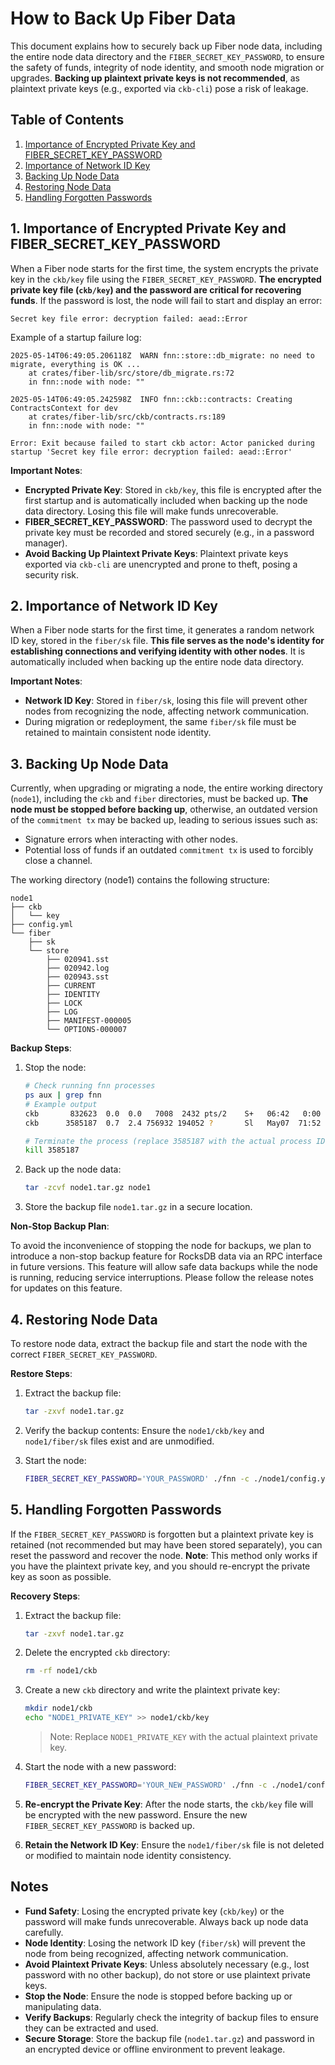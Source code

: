# How to Back Up Fiber Data

This document explains how to securely back up Fiber node data, including the entire node data directory and the `FIBER_SECRET_KEY_PASSWORD`, to ensure the safety of funds, integrity of node identity, and smooth node migration or upgrades. **Backing up plaintext private keys is not recommended**, as plaintext private keys (e.g., exported via `ckb-cli`) pose a risk of leakage.

## Table of Contents

1. [Importance of Encrypted Private Key and FIBER_SECRET_KEY_PASSWORD](#1-importance-of-encrypted-private-key-and-fiber_secret_key_password)
2. [Importance of Network ID Key](#2-importance-of-network-id-key)
3. [Backing Up Node Data](#3-backing-up-node-data)
4. [Restoring Node Data](#4-restoring-node-data)
5. [Handling Forgotten Passwords](#5-handling-forgotten-passwords)

## 1. Importance of Encrypted Private Key and FIBER_SECRET_KEY_PASSWORD

When a Fiber node starts for the first time, the system encrypts the private key in the `ckb/key` file using the `FIBER_SECRET_KEY_PASSWORD`. **The encrypted private key file (`ckb/key`) and the password are critical for recovering funds**. If the password is lost, the node will fail to start and display an error:

```
Secret key file error: decryption failed: aead::Error
```

Example of a startup failure log:

```
2025-05-14T06:49:05.206118Z  WARN fnn::store::db_migrate: no need to migrate, everything is OK ...
    at crates/fiber-lib/src/store/db_migrate.rs:72
    in fnn::node with node: ""

2025-05-14T06:49:05.242598Z  INFO fnn::ckb::contracts: Creating ContractsContext for dev
    at crates/fiber-lib/src/ckb/contracts.rs:189
    in fnn::node with node: ""

Error: Exit because failed to start ckb actor: Actor panicked during startup 'Secret key file error: decryption failed: aead::Error'
```

**Important Notes**:

- **Encrypted Private Key**: Stored in `ckb/key`, this file is encrypted after the first startup and is automatically included when backing up the node data directory. Losing this file will make funds unrecoverable.
- **FIBER_SECRET_KEY_PASSWORD**: The password used to decrypt the private key must be recorded and stored securely (e.g., in a password manager).
- **Avoid Backing Up Plaintext Private Keys**: Plaintext private keys exported via `ckb-cli` are unencrypted and prone to theft, posing a security risk.

## 2. Importance of Network ID Key

When a Fiber node starts for the first time, it generates a random network ID key, stored in the `fiber/sk` file. **This file serves as the node's identity for establishing connections and verifying identity with other nodes**. It is automatically included when backing up the entire node data directory.

**Important Notes**:

- **Network ID Key**: Stored in `fiber/sk`, losing this file will prevent other nodes from recognizing the node, affecting network communication.
- During migration or redeployment, the same `fiber/sk` file must be retained to maintain consistent node identity.

## 3. Backing Up Node Data

Currently, when upgrading or migrating a node, the entire working directory (`node1`), including the `ckb` and `fiber` directories, must be backed up. **The node must be stopped before backing up**, otherwise, an outdated version of the `commitment tx` may be backed up, leading to serious issues such as:

- Signature errors when interacting with other nodes.
- Potential loss of funds if an outdated `commitment tx` is used to forcibly close a channel.

The working directory (node1) contains the following structure:
```
node1
├── ckb
│   └── key
├── config.yml
└── fiber
    ├── sk
    └── store
        ├── 020941.sst
        ├── 020942.log
        ├── 020943.sst
        ├── CURRENT
        ├── IDENTITY
        ├── LOCK
        ├── LOG
        ├── MANIFEST-000005
        └── OPTIONS-000007
```

**Backup Steps**:

1. Stop the node:
    
    ```bash
    # Check running fnn processes
    ps aux | grep fnn
    # Example output
    ckb       832623  0.0  0.0   7008  2432 pts/2    S+   06:42   0:00 grep --color=auto fnn
    ckb      3585187  0.7  2.4 756932 194052 ?       Sl   May07  71:52 ./fnn -c ./node1/config.yml -d ./node1
    
    # Terminate the process (replace 3585187 with the actual process ID)
    kill 3585187
    ```

2. Back up the node data:
    
    ```bash
    tar -zcvf node1.tar.gz node1
    ```

3. Store the backup file `node1.tar.gz` in a secure location.

**Non-Stop Backup Plan**:

To avoid the inconvenience of stopping the node for backups, we plan to introduce a non-stop backup feature for RocksDB data via an RPC interface in future versions. This feature will allow safe data backups while the node is running, reducing service interruptions. Please follow the release notes for updates on this feature.

## 4. Restoring Node Data

To restore node data, extract the backup file and start the node with the correct `FIBER_SECRET_KEY_PASSWORD`.

**Restore Steps**:

1. Extract the backup file:
    
    ```bash
    tar -zxvf node1.tar.gz
    ```

2. Verify the backup contents: Ensure the `node1/ckb/key` and `node1/fiber/sk` files exist and are unmodified.
3. Start the node:
    
    ```bash
    FIBER_SECRET_KEY_PASSWORD='YOUR_PASSWORD' ./fnn -c ./node1/config.yml -d ./node1
    ```

## 5. Handling Forgotten Passwords

If the `FIBER_SECRET_KEY_PASSWORD` is forgotten but a plaintext private key is retained (not recommended but may have been stored separately), you can reset the password and recover the node. **Note**: This method only works if you have the plaintext private key, and you should re-encrypt the private key as soon as possible.

**Recovery Steps**:

1. Extract the backup file:
    
    ```bash
    tar -zxvf node1.tar.gz
    ```

2. Delete the encrypted `ckb` directory:
    
    ```bash
    rm -rf node1/ckb
    ```

3. Create a new `ckb` directory and write the plaintext private key:
    
    ```bash
    mkdir node1/ckb
    echo "NODE1_PRIVATE_KEY" >> node1/ckb/key
    ```
    
    > Note: Replace `NODE1_PRIVATE_KEY` with the actual plaintext private key.

4. Start the node with a new password:
    
    ```bash
    FIBER_SECRET_KEY_PASSWORD='YOUR_NEW_PASSWORD' ./fnn -c ./node1/config.yml -d ./node1
    ```

5. **Re-encrypt the Private Key**: After the node starts, the `ckb/key` file will be encrypted with the new password. Ensure the new `FIBER_SECRET_KEY_PASSWORD` is backed up.
6. **Retain the Network ID Key**: Ensure the `node1/fiber/sk` file is not deleted or modified to maintain node identity consistency.

## Notes

- **Fund Safety**: Losing the encrypted private key (`ckb/key`) or the password will make funds unrecoverable. Always back up node data carefully.
- **Node Identity**: Losing the network ID key (`fiber/sk`) will prevent the node from being recognized, affecting network communication.
- **Avoid Plaintext Private Keys**: Unless absolutely necessary (e.g., lost password with no other backup), do not store or use plaintext private keys.
- **Stop the Node**: Ensure the node is stopped before backing up or manipulating data.
- **Verify Backups**: Regularly check the integrity of backup files to ensure they can be extracted and used.
- **Secure Storage**: Store the backup file (`node1.tar.gz`) and password in an encrypted device or offline environment to prevent leakage.
